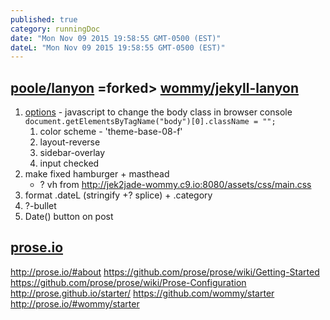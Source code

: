 ```yaml
---
published: true
category: runningDoc
date: "Mon Nov 09 2015 19:58:55 GMT-0500 (EST)"
dateL: "Mon Nov 09 2015 19:58:55 GMT-0500 (EST)"
---
```



## [poole/lanyon](https://github.com/poole/lanyon) =forked> [wommy/jekyll-lanyon](https://github.com/wommy/jekyll-lanyon)

1. [options](https://github.com/poole/lanyon#options)
		- javascript to change the body class in browser console
    	```
		document.getElementsByTagName("body")[0].className = "";
		```
	1. color scheme - 'theme-base-08-f'
	2. layout-reverse
	3. sidebar-overlay
	4. input checked
2. make fixed hamburger + masthead
	- ? vh from <http://jek2jade-wommy.c9.io:8080/assets/css/main.css>
3. format .dateL (stringify +? splice) + .category
4. ?-bullet
5. Date() button on post

## [prose.io](https://github.com/prose/prose)
<http://prose.io/#about>
<https://github.com/prose/prose/wiki/Getting-Started>
<https://github.com/prose/prose/wiki/Prose-Configuration>
<http://prose.github.io/starter/>
	<https://github.com/wommy/starter>
    <http://prose.io/#wommy/starter>
